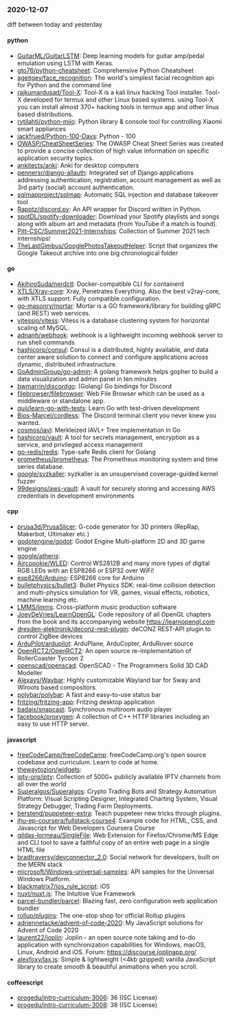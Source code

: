 ### 2020-12-07
diff between today and yesterday

#### python
* [GuitarML/GuitarLSTM](https://github.com/GuitarML/GuitarLSTM): Deep learning models for guitar amp/pedal emulation using LSTM with Keras.
* [gto76/python-cheatsheet](https://github.com/gto76/python-cheatsheet): Comprehensive Python Cheatsheet
* [ageitgey/face_recognition](https://github.com/ageitgey/face_recognition): The world's simplest facial recognition api for Python and the command line
* [rajkumardusad/Tool-X](https://github.com/rajkumardusad/Tool-X): Tool-X is a kali linux hacking Tool installer. Tool-X developed for termux and other Linux based systems. using Tool-X you can install almost 370+ hacking tools in termux app and other linux based distributions.
* [rytilahti/python-miio](https://github.com/rytilahti/python-miio): Python library & console tool for controlling Xiaomi smart appliances
* [jackfrued/Python-100-Days](https://github.com/jackfrued/Python-100-Days): Python - 100
* [OWASP/CheatSheetSeries](https://github.com/OWASP/CheatSheetSeries): The OWASP Cheat Sheet Series was created to provide a concise collection of high value information on specific application security topics.
* [ankitects/anki](https://github.com/ankitects/anki): Anki for desktop computers
* [pennersr/django-allauth](https://github.com/pennersr/django-allauth): Integrated set of Django applications addressing authentication, registration, account management as well as 3rd party (social) account authentication.
* [sqlmapproject/sqlmap](https://github.com/sqlmapproject/sqlmap): Automatic SQL injection and database takeover tool
* [Rapptz/discord.py](https://github.com/Rapptz/discord.py): An API wrapper for Discord written in Python.
* [spotDL/spotify-downloader](https://github.com/spotDL/spotify-downloader): Download your Spotify playlists and songs along with album art and metadata (from YouTube if a match is found).
* [Pitt-CSC/Summer2021-Internships](https://github.com/Pitt-CSC/Summer2021-Internships): Collection of Summer 2021 tech internships!
* [TheLastGimbus/GooglePhotosTakeoutHelper](https://github.com/TheLastGimbus/GooglePhotosTakeoutHelper): Script that organizes the Google Takeout archive into one big chronological folder

#### go
* [AkihiroSuda/nerdctl](https://github.com/AkihiroSuda/nerdctl): Docker-compatible CLI for containerd
* [XTLS/Xray-core](https://github.com/XTLS/Xray-core): Xray, Penetrates Everything. Also the best v2ray-core, with XTLS support. Fully compatible configuration.
* [go-masonry/mortar](https://github.com/go-masonry/mortar): Mortar is a GO framework/library for building gRPC (and REST) web services.
* [vitessio/vitess](https://github.com/vitessio/vitess): Vitess is a database clustering system for horizontal scaling of MySQL.
* [adnanh/webhook](https://github.com/adnanh/webhook): webhook is a lightweight incoming webhook server to run shell commands
* [hashicorp/consul](https://github.com/hashicorp/consul): Consul is a distributed, highly available, and data center aware solution to connect and configure applications across dynamic, distributed infrastructure.
* [GoAdminGroup/go-admin](https://github.com/GoAdminGroup/go-admin): A golang framework helps gopher to build a data visualization and admin panel in ten minutes
* [bwmarrin/discordgo](https://github.com/bwmarrin/discordgo): (Golang) Go bindings for Discord
* [filebrowser/filebrowser](https://github.com/filebrowser/filebrowser):  Web File Browser which can be used as a middleware or standalone app.
* [quii/learn-go-with-tests](https://github.com/quii/learn-go-with-tests): Learn Go with test-driven development
* [Bios-Marcel/cordless](https://github.com/Bios-Marcel/cordless): The Discord terminal client you never knew you wanted.
* [cosmos/iavl](https://github.com/cosmos/iavl): Merkleized IAVL+ Tree implementation in Go
* [hashicorp/vault](https://github.com/hashicorp/vault): A tool for secrets management, encryption as a service, and privileged access management
* [go-redis/redis](https://github.com/go-redis/redis): Type-safe Redis client for Golang
* [prometheus/prometheus](https://github.com/prometheus/prometheus): The Prometheus monitoring system and time series database.
* [google/syzkaller](https://github.com/google/syzkaller): syzkaller is an unsupervised coverage-guided kernel fuzzer
* [99designs/aws-vault](https://github.com/99designs/aws-vault): A vault for securely storing and accessing AWS credentials in development environments

#### cpp
* [prusa3d/PrusaSlicer](https://github.com/prusa3d/PrusaSlicer): G-code generator for 3D printers (RepRap, Makerbot, Ultimaker etc.)
* [godotengine/godot](https://github.com/godotengine/godot): Godot Engine  Multi-platform 2D and 3D game engine
* [google/atheris](https://github.com/google/atheris): 
* [Aircoookie/WLED](https://github.com/Aircoookie/WLED): Control WS2812B and many more types of digital RGB LEDs with an ESP8266 or ESP32 over WiFi!
* [esp8266/Arduino](https://github.com/esp8266/Arduino): ESP8266 core for Arduino
* [bulletphysics/bullet3](https://github.com/bulletphysics/bullet3): Bullet Physics SDK: real-time collision detection and multi-physics simulation for VR, games, visual effects, robotics, machine learning etc.
* [LMMS/lmms](https://github.com/LMMS/lmms): Cross-platform music production software
* [JoeyDeVries/LearnOpenGL](https://github.com/JoeyDeVries/LearnOpenGL): Code repository of all OpenGL chapters from the book and its accompanying website https://learnopengl.com
* [dresden-elektronik/deconz-rest-plugin](https://github.com/dresden-elektronik/deconz-rest-plugin): deCONZ REST-API plugin to control ZigBee devices
* [ArduPilot/ardupilot](https://github.com/ArduPilot/ardupilot): ArduPlane, ArduCopter, ArduRover source
* [OpenRCT2/OpenRCT2](https://github.com/OpenRCT2/OpenRCT2): An open source re-implementation of RollerCoaster Tycoon 2 
* [openscad/openscad](https://github.com/openscad/openscad): OpenSCAD - The Programmers Solid 3D CAD Modeller
* [Alexays/Waybar](https://github.com/Alexays/Waybar): Highly customizable Wayland bar for Sway and Wlroots based compositors.  
* [polybar/polybar](https://github.com/polybar/polybar): A fast and easy-to-use status bar
* [fritzing/fritzing-app](https://github.com/fritzing/fritzing-app): Fritzing desktop application
* [badaix/snapcast](https://github.com/badaix/snapcast): Synchronous multiroom audio player
* [facebook/proxygen](https://github.com/facebook/proxygen): A collection of C++ HTTP libraries including an easy to use HTTP server.

#### javascript
* [freeCodeCamp/freeCodeCamp](https://github.com/freeCodeCamp/freeCodeCamp): freeCodeCamp.org's open source codebase and curriculum. Learn to code at home.
* [thewaytozion/widgets](https://github.com/thewaytozion/widgets): 
* [iptv-org/iptv](https://github.com/iptv-org/iptv): Collection of 5000+ publicly available IPTV channels from all over the world
* [Superalgos/Superalgos](https://github.com/Superalgos/Superalgos): Crypto Trading Bots and Strategy Automation Platform: Visual Scripting Designer, Integrated Charting System, Visual Strategy Debugger, Trading Farm Deployments.
* [berstend/puppeteer-extra](https://github.com/berstend/puppeteer-extra):  Teach puppeteer new tricks through plugins.
* [jhu-ep-coursera/fullstack-course4](https://github.com/jhu-ep-coursera/fullstack-course4): Example code for HTML, CSS, and Javascript for Web Developers Coursera Course
* [gildas-lormeau/SingleFile](https://github.com/gildas-lormeau/SingleFile): Web Extension for Firefox/Chrome/MS Edge and CLI tool to save a faithful copy of an entire web page in a single HTML file
* [bradtraversy/devconnector_2.0](https://github.com/bradtraversy/devconnector_2.0): Social network for developers, built on the MERN stack
* [microsoft/Windows-universal-samples](https://github.com/microsoft/Windows-universal-samples): API samples for the Universal Windows Platform.
* [blackmatrix7/ios_rule_script](https://github.com/blackmatrix7/ios_rule_script): iOS
* [nuxt/nuxt.js](https://github.com/nuxt/nuxt.js): The Intuitive Vue Framework
* [parcel-bundler/parcel](https://github.com/parcel-bundler/parcel):  Blazing fast, zero configuration web application bundler
* [rollup/plugins](https://github.com/rollup/plugins):  The one-stop shop for official Rollup plugins
* [adriennetacke/advent-of-code-2020](https://github.com/adriennetacke/advent-of-code-2020): My JavaScript solutions for Advent of Code 2020
* [laurent22/joplin](https://github.com/laurent22/joplin): Joplin - an open source note taking and to-do application with synchronization capabilities for Windows, macOS, Linux, Android and iOS. Forum: https://discourse.joplinapp.org/
* [alexfoxy/lax.js](https://github.com/alexfoxy/lax.js): Simple & lightweight (<4kb gzipped) vanilla JavaScript library to create smooth & beautiful animations when you scroll.

#### coffeescript
* [progedu/intro-curriculum-3006](https://github.com/progedu/intro-curriculum-3006): 36 (ISC License)
* [progedu/intro-curriculum-3008](https://github.com/progedu/intro-curriculum-3008): 38 (ISC License)

